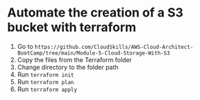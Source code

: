 # Automate the creation of a S3 bucket with terraform

1. Go to `https://github.com/CloudSkills/AWS-Cloud-Architect-BootCamp/tree/main/Module-5-Cloud-Storage-With-S3`
2. Copy the files from the Terraform folder
3. Change directory to the folder path
4. Run `terraform init`
5. Run `terraform plan`
6. Run `terraform apply`